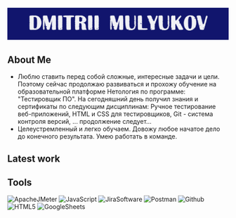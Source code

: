 
 ![Hedaer](assets/logoza.png)

## About Me
- Люблю ставить перед собой сложные, интересные задачи и цели. Поэтому сейчас продолжаю развиваться и прохожу обучение на образовательной платформе Нетология по программе: "Тестировщик ПО". На сегодняшний день получил знания и сертификаты по следующим дисциплинам: Ручное тестирование веб-приложений, HTML и CSS для тестировщиков, Git - система контроля версий, ... продолжение следует...
- Целеустремленный и легко обучаем. Довожу любое начатое дело до конечного результата. Умею работать в команде.

## Latest work
 
## Tools

![ApacheJMeter](https://img.shields.io/badge/-ApacheJMeter-11156D?style=for-the-badge&logo=ApacheJMeter&logoColor=F35C23)
![JavaScript](https://img.shields.io/badge/-JavaScript-11156D?style=for-the-badge&logo=JavaScript)
![JiraSoftware](https://img.shields.io/badge/-JiraSoftware-11156D?style=for-the-badge&logo=JiraSoftware&logoColor=166CDE)
![Postman](https://img.shields.io/badge/-Postman-11156D?style=for-the-badge&logo=Postman&logoColor=E46130)
![Github](https://img.shields.io/badge/-Github-11156D?style=for-the-badge&logo=Github)
![HTML5](https://img.shields.io/badge/-HTML5-11156D?style=for-the-badge&logo=HTML5)
![GoogleSheets](https://img.shields.io/badge/-GoogleSheets-11156D?style=for-the-badge&logo=GoogleSheets)